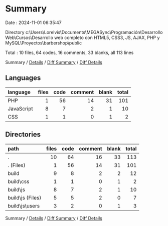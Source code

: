 # Summary

Date : 2024-11-01 06:35:47

Directory c:\\Users\\Lorelvis\\Documents\\MEGASync\\Programación\\Desarrollo Web\\Cursos\\Desarrollo web completo con HTML5, CSS3, JS, AJAX, PHP y MySQL\\Proyectos\\barbershop\\public

Total : 10 files,  64 codes, 16 comments, 33 blanks, all 113 lines

Summary / [Details](details.md) / [Diff Summary](diff.md) / [Diff Details](diff-details.md)

## Languages
| language | files | code | comment | blank | total |
| :--- | ---: | ---: | ---: | ---: | ---: |
| PHP | 1 | 56 | 14 | 31 | 101 |
| JavaScript | 8 | 7 | 2 | 1 | 10 |
| CSS | 1 | 1 | 0 | 1 | 2 |

## Directories
| path | files | code | comment | blank | total |
| :--- | ---: | ---: | ---: | ---: | ---: |
| . | 10 | 64 | 16 | 33 | 113 |
| . (Files) | 1 | 56 | 14 | 31 | 101 |
| build | 9 | 8 | 2 | 2 | 12 |
| build\\css | 1 | 1 | 0 | 1 | 2 |
| build\\js | 8 | 7 | 2 | 1 | 10 |
| build\\js (Files) | 5 | 5 | 2 | 0 | 7 |
| build\\js\\users | 3 | 2 | 0 | 1 | 3 |

Summary / [Details](details.md) / [Diff Summary](diff.md) / [Diff Details](diff-details.md)
